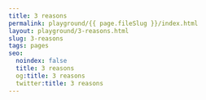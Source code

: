 ```yaml
---
title: 3 reasons
permalink: playground/{{ page.fileSlug }}/index.html
layout: playground/3-reasons.html
slug: 3-reasons
tags: pages
seo:
  noindex: false
  title: 3 reasons
  og:title: 3 reasons
  twitter:title: 3 reasons
---
```



